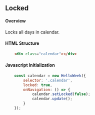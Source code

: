 ## Locked

#### Overview
Locks all days in calendar.

#### HTML Structure
```html
    <div class="calendar"></div>
```

#### Javascript Initialization
```js
    const calendar = new HelloWeek({
        selector: '.calendar',
        locked: true,
        onNavigation: () => {
            calendar.setLocked(false);
            calendar.update();
        }
    });
```
